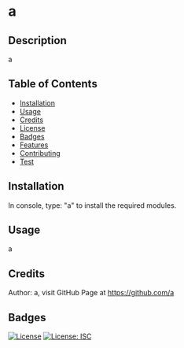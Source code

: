 # a
  
  ## Description
  a

  ## Table of Contents
  * [Installation](#Installation)
  * [Usage](#Usage)
  * [Credits](#Credits)
  * [License](#License)
  * [Badges](#Badges)
  * [Features](#Features)
  * [Contributing](#Contributing)
  * [Test](#Test)
  
  ## Installation
  In console, type: "a" to install the required modules.

  ## Usage
  a

  ## Credits
  Author: a, visit GitHub Page at https://github.com/a

  ## Badges
  [![License](https://img.shields.io/badge/License-Apache%202.0-blue.svg)](https://opensource.org/licenses/Apache-2.0)
  [![License: ISC](https://img.shields.io/badge/License-ISC-blue.svg)](https://opensource.org/licenses/ISC)
